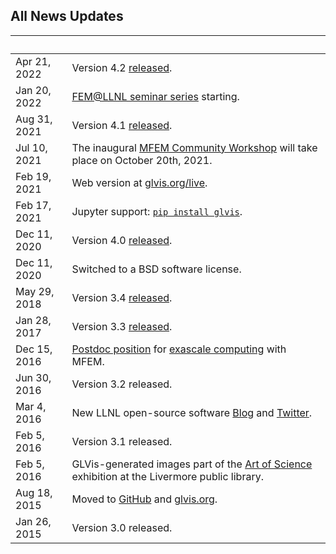 ## All News Updates

&nbsp;       | |
------------ | -----------------------------------------------------------------
Apr 21, 2022 | Version 4.2 [released](https://github.com/glvis/glvis/blob/v4.2/CHANGELOG).
Jan 20, 2022 | [FEM@LLNL seminar series](seminar.md) starting.
Aug 31, 2021 | Version 4.1 [released](https://github.com/glvis/glvis/blob/v4.1/CHANGELOG).
Jul 10, 2021 | The inaugural [MFEM Community Workshop](workshop.md) will take place on October 20th, 2021.
Feb 19, 2021 | Web version at [glvis.org/live](https://glvis.org/live).
Feb 17, 2021 | Jupyter support: [`pip install glvis`](https://github.com/GLVis/pyglvis).
Dec 11, 2020 | Version 4.0 [released](https://github.com/glvis/glvis/blob/v4.0/CHANGELOG).
Dec 11, 2020 | Switched to a BSD software license.
May 29, 2018 | Version 3.4 [released](https://github.com/glvis/glvis/blob/v3.4/CHANGELOG).
Jan 28, 2017 | Version 3.3 [released](https://raw.githubusercontent.com/glvis/glvis/master/CHANGELOG).
Dec 15, 2016 | [Postdoc position](http://careers-ext.llnl.gov/jobs/6264056-post-dr-research-staff-1) for [exascale computing](https://exascaleproject.org/2016/11/11/ecp_co-design_centers) with MFEM.
Jun 30, 2016 | Version 3.2 released.
Mar 4, 2016  | New LLNL open-source software [Blog](http://software.llnl.gov/news) and [Twitter](https://twitter.com/LLNL_OpenSource).
Feb 5, 2016  | Version 3.1 released.
Feb 5, 2016  | GLVis-generated images part of the [Art of Science](https://www.llnl.gov/news/media-advisory-laboratory-showcases-art-science-livermore-library) exhibition at the Livermore public library.
Aug 18, 2015 | Moved to [GitHub](https://github.com/glvis/glvis) and [glvis.org](http://glvis.org).
Jan 26, 2015 | Version 3.0 released.
